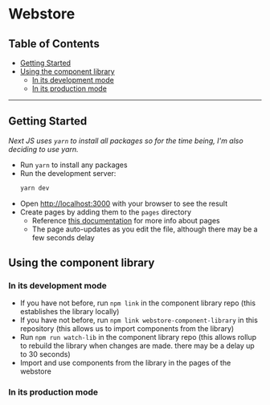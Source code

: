 # Webstore
## Table of Contents

- [Getting Started](#getting-started)
- [Using the component library](#using-the-component-library)
	- [In its development mode](#in-its-development-mode)
	- [In its production mode](#In-its-production-mode)

---

## Getting Started
_Next JS uses `yarn` to install all packages so for the time being, I'm also deciding to use yarn._

- Run `yarn` to install any packages
- Run the development server:
	```bash
	yarn dev
	```
- Open [http://localhost:3000](http://localhost:3000) with your browser to see the result
- Create pages by adding them to the `pages` directory
  - Reference [this documentation](https://nextjs.org/docs/basic-features/pages) for more info about pages
  - The page auto-updates as you edit the file, although there may be a few seconds delay

<!-- [API routes](https://nextjs.org/docs/api-routes/introduction) can be accessed on [http://localhost:3000/api/hello](http://localhost:3000/api/hello). This endpoint can be edited in `pages/api/hello.js`.

The `pages/api` directory is mapped to `/api/*`. Files in this directory are treated as [API routes](https://nextjs.org/docs/api-routes/introduction) instead of React pages. -->

## Using the component library
### In its development mode
- If you have not before, run `npm link` in the component library repo (this establishes the library locally)
- If you have not before, run `npm link webstore-component-library` in this repository (this allows us to import components from the library)
- Run `npm run watch-lib` in the component library repo (this allows rollup to rebuild the library when changes are made. there may be a delay up to 30 seconds)
- Import and use components from the library in the pages of the webstore

### In its production mode
<!-- TODO -->


